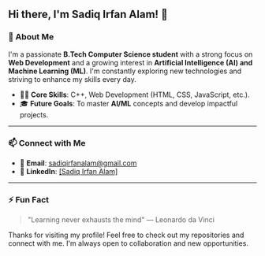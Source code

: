 ## Hi there, I'm Sadiq Irfan Alam! 👋

### 🚀 About Me
I'm a passionate **B.Tech Computer Science student**  with a strong focus on **Web Development** and a growing interest in **Artificial Intelligence (AI) and Machine Learning (ML)**. I'm constantly exploring new technologies and striving to enhance my skills every day.

- 👨‍💻 **Core Skills**: C++, Web Development (HTML, CSS, JavaScript, etc.).
- 🎓 **Future Goals**: To master **AI/ML** concepts and develop impactful projects.
---

### 📫 Connect with Me
- 📧 **Email**: sadiqirfanalam@gmail.com
- 💼 **LinkedIn**: [[Sadiq Irfan Alam]](https://www.linkedin.com/in/sadiq-irfan-alam-206404259/)

---

### ⚡ Fun Fact
> "Learning never exhausts the mind" — Leonardo da Vinci

Thanks for visiting my profile! Feel free to check out my repositories and connect with me. I'm always open to collaboration and new opportunities.



<!--
**wolfcoder786/wolfcoder786** is a ✨ _special_ ✨ repository because its `README.md` (this file) appears on your GitHub profile.

Here are some ideas to get you started:

- 🔭 I’m currently working on ...
- 🌱 I’m currently learning ...
- 👯 I’m looking to collaborate on ...
- 🤔 I’m looking for help with ...
- 💬 Ask me about ...
- 📫 How to reach me: ...
- 😄 Pronouns: ...
- ⚡ Fun fact: ...
-->

